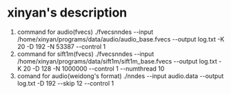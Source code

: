 xinyan's description
=====
1.  command for audio(fvecs)
./fvecsnndes --input /home/xinyan/programs/data/audio/audio_base.fvecs --output log.txt -K 20 -D 192 -N 53387 --control 1
2.  command for sift1m(fvecs)
./fvecsnndes --input /home/xinyan/programs/data/sift1m/sift1m_base.fvecs --output log.txt -K 20 -D 128 -N 1000000 --control 1 --numthread 10
3.  comand for audio(weidong's format)
./nndes --input audio.data --output log.txt -D 192 --skip 12 --control 1
